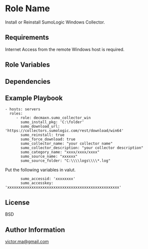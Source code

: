 Role Name
=========

Install or Reinstall SumoLogic Windows Collector. 

Requirements
------------

Internet Access from the remote Windows host is required. 


Role Variables
--------------


Dependencies
------------



Example Playbook
----------------

    - hosts: servers
      roles:
         - role: decmaxn.sumo_collector_win
           sumo_install_pkg: 'C:\folder'
           sumo_download_url: 'https://collectors.sumologic.com/rest/download/win64'
           sumo_reinstall: true
           sumo_force_download: true
           sumo_collector_name: "your collector name"
           sumo_collector_description: "your collector description"
           sumo_category_name: "xxxx/xxxx/xxxx"
           sumo_source_name: "xxxxxx"
           sumo_source_folder: "C:\\\\logs\\\\*.log"

Put the following variables in valut. 

           sumo_accessid: 'xxxxxxxx'
           sumo_accesskey: 'xxxxxxxxxxxxxxxxxxxxxxxxxxxxxxxxxxxxxxxxxxxxxxxxxxx'
License
-------

BSD

Author Information
------------------

victor.ma@gmail.com